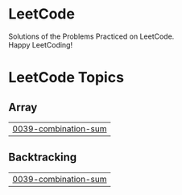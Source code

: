 # LeetCode
Solutions of the Problems Practiced on LeetCode.<br>
Happy LeetCoding!

<!---LeetCode Topics Start-->
# LeetCode Topics
## Array
|  |
| ------- |
| [0039-combination-sum](https://github.com/anushkaa-ambuj/LeetCode/tree/master/0039-combination-sum) |
## Backtracking
|  |
| ------- |
| [0039-combination-sum](https://github.com/anushkaa-ambuj/LeetCode/tree/master/0039-combination-sum) |
<!---LeetCode Topics End-->